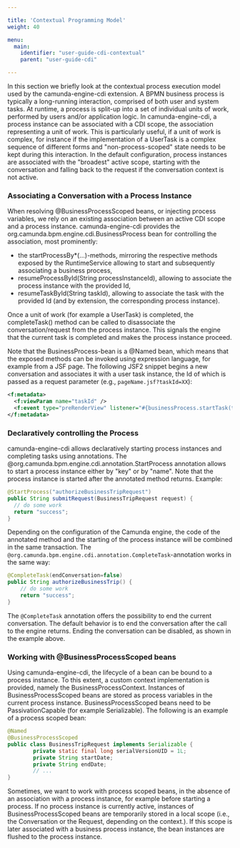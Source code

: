 ```yaml
---

title: 'Contextual Programming Model'
weight: 40

menu:
  main:
    identifier: "user-guide-cdi-contextual"
    parent: "user-guide-cdi"

---
```


In this section we briefly look at the contextual process execution model used by the camunda-engine-cdi extension. A BPMN business process is typically a long-running interaction, comprised of both user and system tasks. At runtime, a process is split-up into a set of individual units of work, performed by users and/or application logic. In camunda-engine-cdi, a process instance can be associated with a CDI scope, the association representing a unit of work. This is particularly useful, if a unit of work is complex, for instance if the implementation of a UserTask is a complex sequence of different forms and "non-process-scoped" state needs to be kept during this interaction. In the default configuration, process instances are associated with the "broadest" active scope, starting with the conversation and falling back to the request if the conversation context is not active.

### Associating a Conversation with a Process Instance

When resolving @BusinessProcessScoped beans, or injecting process variables, we rely on an existing association between an active CDI scope and a process instance. camunda-engine-cdi provides the org.camunda.bpm.engine.cdi.BusinessProcess bean for controlling the association, most prominently:

* the startProcessBy*(...)-methods, mirroring the respective methods exposed by the RuntimeService allowing to start and subsequently associating a business process,
* resumeProcessById(String processInstanceId), allowing to associate the process instance with the provided Id,
* resumeTaskById(String taskId), allowing to associate the task with the provided Id (and by extension, the corresponding process instance).

Once a unit of work (for example a UserTask) is completed, the completeTask() method can be called to disassociate the conversation/request from the process instance. This signals the engine that the current task is completed and makes the process instance proceed.

Note that the BusinessProcess-bean is a @Named bean, which means that the exposed methods can be invoked using expression language, for example from a JSF page. The following JSF2 snippet begins a new conversation and associates it with a user task instance, the Id of which is passed as a request parameter (e.g., `pageName.jsf?taskId=XX`):

```xml
<f:metadata>
  <f:viewParam name="taskId" />
  <f:event type="preRenderView" listener="#{businessProcess.startTask(taskId, true)}" />
</f:metadata>
```

### Declaratively controlling the Process

camunda-engine-cdi allows declaratively starting process instances and completing tasks using annotations. The @org.camunda.bpm.engine.cdi.annotation.StartProcess annotation allows to start a process instance either by "key" or by "name". Note that the process instance is started after the annotated method returns. Example:

```java
@StartProcess("authorizeBusinessTripRequest")
public String submitRequest(BusinessTripRequest request) {
  // do some work
  return "success";
}
```

Depending on the configuration of the Camunda engine, the code of the annotated method and the starting of the process instance will be combined in the same transaction. The `@org.camunda.bpm.engine.cdi.annotation.CompleteTask`-annotation works in the same way:

```java
@CompleteTask(endConversation=false)
public String authorizeBusinessTrip() {
    // do some work
    return "success";
}
```

The `@CompleteTask` annotation offers the possibility to end the current conversation. The default behavior is to end the conversation after the call to the engine returns. Ending the conversation can be disabled, as shown in the example above.

### Working with @BusinessProcessScoped beans

Using camunda-engine-cdi, the lifecycle of a bean can be bound to a process instance. To this extent, a custom context implementation is provided, namely the BusinessProcessContext. Instances of BusinessProcessScoped beans are stored as process variables in the current process instance. BusinessProcessScoped beans need to be PassivationCapable (for example Serializable). The following is an example of a process scoped bean:

```java
@Named
@BusinessProcessScoped
public class BusinessTripRequest implements Serializable {
        private static final long serialVersionUID = 1L;
        private String startDate;
        private String endDate;
        // ...
}
```

Sometimes, we want to work with process scoped beans, in the absence of an association with a process instance, for example before starting a process. If no process instance is currently active, instances of BusinessProcessScoped beans are temporarily stored in a local scope (i.e., the Conversation or the Request, depending on the context.). If this scope is later associated with a business process instance, the bean instances are flushed to the process instance.
